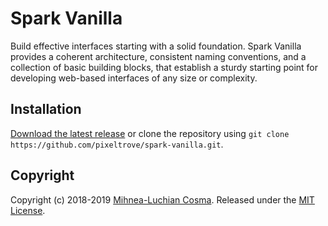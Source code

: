 # Spark Vanilla

Build effective interfaces starting with a solid foundation. Spark Vanilla provides a coherent architecture, consistent naming conventions, and a collection of basic building blocks, that establish a sturdy starting point for developing web-based interfaces of any size or complexity.

## Installation

[Download the latest release](https://github.com/pixeltrove/spark-vanilla/releases) or clone the repository using `git clone https://github.com/pixeltrove/spark-vanilla.git`.

## Copyright

Copyright (c) 2018-2019 [Mihnea-Luchian Cosma](https://github.com/luchian). Released under the [MIT License](https://github.com/pixeltrove/spark-vanilla/blob/master/LICENSE.md).

